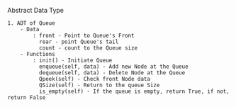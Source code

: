Abstract Data Type

    1. ADT of Queue 
        - Data
            : front - Point to Queue's Front
              rear - point Queue's tail 
              count - count to the Queue size
        - Functions
            : init() - Initiate Queue
              enqueue(self, data) - Add new Node at the Queue
              dequeue(self, data) - Delete Node at the Queue
              Qpeek(self) - Check front Node data
              QSize(self) - Return to the queue Size
              is_empty(self) - If the queue is empty, return True, if not, return False
